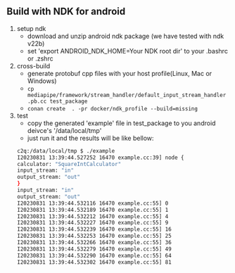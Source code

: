 ## Build with NDK for android 

1. setup ndk
   * download and unzip android ndk package (we have tested with ndk v22b)
   * set 'export ANDROID_NDK_HOME=Your NDK root dir'  to your .bashrc or .zshrc
2. cross-build 
   * generate protobuf cpp files with your host profile(Linux, Mac or Windows)
   * `cp mediapipe/framework/stream_handler/default_input_stream_handler.pb.cc test_package`
   * `conan create  . -pr docker/ndk_profile --build=missing`
3. test
   * copy the generated 'example' file in test_package to you android deivce's '/data/local/tmp' 
   * just run it and the results will be like bellow:
    ``` bash 
    c2q:/data/local/tmp $ ./example                                                
    I20230831 13:39:44.527252 16470 example.cc:39] node {
    calculator: "SquareIntCalculator"
    input_stream: "in"
    output_stream: "out"
    }
    input_stream: "in"
    output_stream: "out"
    I20230831 13:39:44.532116 16470 example.cc:55] 0
    I20230831 13:39:44.532189 16470 example.cc:55] 1
    I20230831 13:39:44.532212 16470 example.cc:55] 4
    I20230831 13:39:44.532227 16470 example.cc:55] 9
    I20230831 13:39:44.532239 16470 example.cc:55] 16
    I20230831 13:39:44.532253 16470 example.cc:55] 25
    I20230831 13:39:44.532266 16470 example.cc:55] 36
    I20230831 13:39:44.532279 16470 example.cc:55] 49
    I20230831 13:39:44.532290 16470 example.cc:55] 64
    I20230831 13:39:44.532302 16470 example.cc:55] 81
    ```